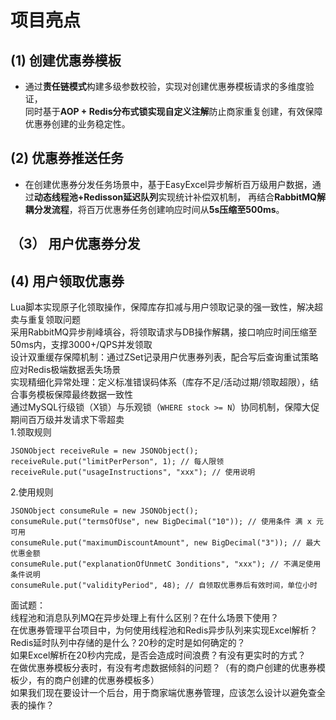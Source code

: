 # 项目亮点

## (1) 创建优惠券模板   
- 通过**责任链模式**构建多级参数校验，实现对创建优惠券模板请求的多维度验证，  
同时基于**AOP + Redis分布式锁实现自定义注解**防止商家重复创建，有效保障优惠券创建的业务稳定性。  
## (2) 优惠券推送任务
- 在创建优惠券分发任务场景中，基于EasyExcel异步解析百万级用户数据，通过**动态线程池+Redisson延迟队列**实现统计补偿双机制，
再结合**RabbitMQ解耦分发流程**，将百万优惠券任务创建响应时间从**5s压缩至500ms**。  
## （3） 用户优惠券分发

## (4) 用户领取优惠券
Lua脚本实现原子化领取操作，保障库存扣减与用户领取记录的强一致性，解决超卖与重复领取问题  
采用RabbitMQ异步削峰填谷，将领取请求与DB操作解耦，接口响应时间压缩至50ms内，支撑3000+/QPS并发领取  
设计双重缓存保障机制：通过ZSet记录用户优惠券列表，配合写后查询重试策略应对Redis极端数据丢失场景  
实现精细化异常处理：定义标准错误码体系（库存不足/活动过期/领取超限），结合事务模板保障最终数据一致性  
通过MySQL行级锁（X锁）与乐观锁（`WHERE stock >= N`）协同机制，保障大促期间百万级并发请求下零超卖  
1.领取规则  
```
JSONObject receiveRule = new JSONObject();
receiveRule.put("limitPerPerson", 1); // 每人限领
receiveRule.put("usageInstructions", "xxx"); // 使用说明
```
2.使用规则  
```
JSONObject consumeRule = new JSONObject();
consumeRule.put("termsOfUse", new BigDecimal("10")); // 使用条件 满 x 元可用
consumeRule.put("maximumDiscountAmount", new BigDecimal("3")); // 最大优惠金额
consumeRule.put("explanationOfUnmetC 3onditions", "xxx"); // 不满足使用条件说明
consumeRule.put("validityPeriod", 48); // 自领取优惠券后有效时间，单位小时
```

面试题：  
线程池和消息队列MQ在异步处理上有什么区别？在什么场景下使用？  
在优惠券管理平台项目中，为何使用线程池和Redis异步队列来实现Excel解析？  
Redis延时队列中存储的是什么？20秒的定时是如何确定的？  
如果Excel解析在20秒内完成，是否会造成时间浪费？有没有更实时的方式？  
在做优惠券模板分表时，有没有考虑数据倾斜的问题？（有的商户创建的优惠券模板少，有的商户创建的优惠券模板多）  
如果我们现在要设计一个后台，用于商家端优惠券管理，应该怎么设计以避免查全表的操作？  